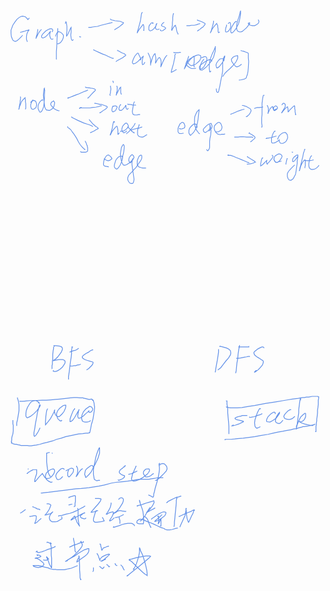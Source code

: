 <!-- #region drawnote -->
<svg id="svg" xmlns="http://www.w3.org/2000/svg" viewbox="71.94000244140625,7,896,512" style="height:512"><path d="M 133.94,39 L 133.94,38 L 133.94,39 L 132.94,39 L 131.94,40 L 130.94,41 L 130.94,42 L 129.94,42 L 129.94,43 L 128.94,43 L 129.94,43 L 129.94,42 L 128.94,42 L 128.94,41 L 126.94,39 L 124.94,37 L 122.94,35 L 119.94,34 L 114.94,33 L 109.94,34 L 104.94,37 L 98.94,42 L 92.94,50 L 86.94,59 L 81.94,73 L 81.94,82 L 82.94,91 L 86.94,101 L 90.94,104 L 93.94,105 L 98.94,103 L 104.94,98 L 111.94,91 L 114.94,87" fill="none" stroke="#6190e8" stroke-width="2"></path><path d="M 108.94,80 L 108.94,79 L 109.94,79 L 110.94,78 L 112.94,78 L 115.94,77 L 120.94,76 L 124.94,74 L 130.94,73 L 131.94,72 L 132.94,72 L 132.94,73 L 131.94,73 L 131.94,74 L 130.94,75 L 128.94,79 L 126.94,84 L 125.94,91 L 125.94,95 L 125.94,99 L 126.94,102 L 127.94,104 L 127.94,105 L 128.94,105" fill="none" stroke="#6190e8" stroke-width="2"></path><path d="M 157.94,70 L 157.94,71 L 157.94,72 L 157.94,74 L 156.94,79 L 155.94,85 L 153.94,91 L 152.94,96 L 152.94,97 L 152.94,96 L 153.94,94 L 155.94,90 L 158.94,84 L 162.94,77 L 164.94,75 L 166.94,72 L 168.94,71" fill="none" stroke="#6190e8" stroke-width="2"></path><path d="M 198.94,78 L 199.94,76 L 200.94,73 L 199.94,71 L 197.94,69 L 192.94,69 L 187.94,71 L 180.94,75 L 171.94,84 L 168.94,89 L 168.94,93 L 170.94,95 L 173.94,95 L 179.94,92 L 187.94,84 L 191.94,79 L 193.94,77 L 193.94,77 L 192.94,81 L 191.94,86 L 192.94,92 L 194.94,97 L 197.94,99 L 200.94,98 L 201.94,97" fill="none" stroke="#6190e8" stroke-width="2"></path><path d="M 213.94,70 L 214.94,69 L 214.94,70 L 214.94,71 L 214.94,75 L 213.94,83 L 212.94,96 L 211.94,121 L 210.94,134 L 210.94,144 L 210.94,151 L 210.94,155 L 210.94,155 L 209.94,154" fill="none" stroke="#6190e8" stroke-width="2"></path><path d="M 208.94,91 L 208.94,88 L 211.94,82 L 213.94,79 L 216.94,77 L 220.94,78 L 225.94,81 L 230.94,87 L 230.94,93 L 228.94,99 L 225.94,104 L 221.94,109 L 217.94,111 L 214.94,112 L 214.94,111 L 214.94,110" fill="none" stroke="#6190e8" stroke-width="2"></path><path d="M 235.94,54 L 236.94,52 L 237.94,50 L 237.94,49 L 238.94,50 L 238.94,51 L 239.94,55 L 240.94,62 L 240.94,76 L 239.94,84 L 239.94,89 L 239.94,91 L 239.94,90 L 243.94,84 L 247.94,75 L 250.94,68 L 252.94,65 L 252.94,70 L 252.94,78 L 251.94,87 L 252.94,95 L 253.94,100 L 255.94,102 L 256.94,102 L 257.94,101 L 258.94,100 L 258.94,99" fill="none" stroke="#6190e8" stroke-width="2"></path><path d="M 276.94,90 L 276.94,91 L 277.94,92 L 278.94,92 L 280.94,92" fill="none" stroke="#6190e8" stroke-width="2"></path><path d="M 301.94,65 L 302.94,65 L 303.94,65 L 304.94,65 L 305.94,65 L 308.94,65 L 313.94,64 L 319.94,63 L 327.94,62 L 337.94,59 L 353.94,55 L 361.94,53 L 366.94,52 L 368.94,51 L 369.94,52" fill="none" stroke="#6190e8" stroke-width="2"></path><path d="M 364.94,43 L 364.94,42 L 365.94,43 L 368.94,44 L 377.94,46 L 385.94,47 L 392.94,48 L 397.94,50 L 400.94,51 L 401.94,52 L 399.94,55 L 394.94,59 L 388.94,64 L 378.94,70 L 375.94,72" fill="none" stroke="#6190e8" stroke-width="2"></path><path d="M 455.94,22 L 454.94,23 L 453.94,24 L 452.94,27 L 451.94,34 L 449.94,47 L 446.94,58 L 443.94,69 L 441.94,76 L 440.94,79 L 440.94,80 L 441.94,79 L 443.94,75 L 447.94,69 L 454.94,60 L 456.94,57 L 457.94,57 L 458.94,58 L 458.94,59 L 459.94,63 L 459.94,67 L 459.94,71 L 458.94,73 L 460.94,74" fill="none" stroke="#6190e8" stroke-width="2"></path><path d="M 484.94,55 L 485.94,53 L 485.94,52 L 483.94,52 L 482.94,52 L 479.94,53 L 477.94,56 L 474.94,60 L 473.94,65 L 473.94,71 L 475.94,74 L 478.94,75 L 484.94,72 L 489.94,67 L 493.94,61 L 495.94,56 L 496.94,53 L 496.94,54 L 494.94,56 L 493.94,61 L 492.94,65 L 492.94,68 L 495.94,71 L 497.94,71 L 500.94,71 L 503.94,69" fill="none" stroke="#6190e8" stroke-width="2"></path><path d="M 513.94,53 L 516.94,51 L 516.94,50 L 516.94,51 L 514.94,52 L 511.94,55 L 509.94,58 L 509.94,60 L 512.94,62 L 516.94,63 L 519.94,65 L 521.94,67 L 520.94,69 L 517.94,71 L 513.94,74 L 509.94,75 L 506.94,74 L 506.94,71" fill="none" stroke="#6190e8" stroke-width="2"></path><path d="M 542.94,27 L 544.94,25 L 543.94,26 L 543.94,27 L 542.94,29 L 541.94,37 L 541.94,44 L 540.94,51 L 540.94,58 L 539.94,64 L 538.94,71 L 538.94,73 L 539.94,73 L 539.94,72 L 543.94,65 L 546.94,61 L 548.94,59 L 549.94,59 L 549.94,62 L 551.94,66 L 552.94,73 L 553.94,77 L 554.94,80 L 556.94,83 L 556.94,84 L 557.94,84" fill="none" stroke="#6190e8" stroke-width="2"></path><path d="M 581.94,59 L 581.94,60 L 582.94,60 L 583.94,60 L 587.94,60 L 589.94,60 L 594.94,59 L 598.94,59 L 602.94,59 L 606.94,58 L 610.94,57 L 615.94,55 L 617.94,55 L 619.94,54" fill="none" stroke="#6190e8" stroke-width="2"></path><path d="M 611.94,44 L 610.94,44 L 611.94,44 L 612.94,45 L 613.94,45 L 616.94,46 L 621.94,48 L 628.94,51 L 631.94,53 L 633.94,54 L 633.94,56 L 632.94,58 L 630.94,60 L 627.94,64 L 622.94,67 L 619.94,70 L 615.94,73 L 613.94,74 L 612.94,75 L 612.94,74 L 613.94,74 L 614.94,73 L 615.94,72" fill="none" stroke="#6190e8" stroke-width="2"></path><path d="M 656.94,47 L 657.94,47 L 657.94,48 L 657.94,49 L 657.94,50 L 656.94,55 L 653.94,66 L 651.94,73 L 649.94,78 L 648.94,81 L 648.94,80 L 650.94,77 L 653.94,70 L 659.94,62 L 665.94,55 L 666.94,54 L 666.94,55 L 667.94,56 L 669.94,60 L 669.94,64 L 670.94,69 L 670.94,74 L 670.94,77 L 671.94,80 L 673.94,79 L 675.94,78" fill="none" stroke="#6190e8" stroke-width="2"></path><path d="M 693.94,59 L 695.94,58 L 694.94,59 L 694.94,61 L 692.94,66 L 691.94,72 L 691.94,76 L 692.94,78 L 695.94,78 L 699.94,76 L 702.94,72 L 705.94,67 L 706.94,61 L 705.94,53 L 704.94,51 L 702.94,51 L 701.94,52 L 699.94,54 L 699.94,55" fill="none" stroke="#6190e8" stroke-width="2"></path><path d="M 723.94,49 L 722.94,49 L 721.94,48 L 721.94,47 L 721.94,48 L 717.94,51 L 713.94,57 L 709.94,64 L 706.94,72 L 706.94,77 L 707.94,80 L 709.94,81 L 711.94,80 L 715.94,76 L 720.94,70 L 728.94,55 L 731.94,44 L 733.94,34 L 734.94,26 L 734.94,20 L 734.94,18 L 734.94,17 L 734.94,18 L 733.94,20 L 732.94,26 L 729.94,36 L 726.94,45 L 723.94,57 L 723.94,63 L 723.94,69 L 724.94,73 L 726.94,76 L 732.94,78 L 738.94,77 L 744.94,72 L 751.94,66 L 758.94,57 L 760.94,54 L 760.94,52 L 759.94,52 L 757.94,53 L 756.94,53 L 756.94,54 L 756.94,55 L 760.94,58 L 763.94,59 L 767.94,60 L 770.94,60 L 774.94,60 L 778.94,58 L 784.94,54 L 786.94,50 L 786.94,47 L 784.94,43" fill="none" stroke="#6190e8" stroke-width="2"></path><path d="M 317.94,129 L 316.94,129 L 315.94,129 L 316.94,129 L 317.94,129 L 318.94,130 L 320.94,131 L 322.94,132 L 333.94,137 L 342.94,141 L 350.94,144 L 358.94,148 L 367.94,152 L 370.94,153 L 371.94,153 L 372.94,153 L 372.94,152" fill="none" stroke="#6190e8" stroke-width="2"></path><path d="M 383.94,130 L 384.94,130 L 384.94,131 L 387.94,132 L 392.94,135 L 398.94,138 L 401.94,139 L 403.94,140 L 407.94,143 L 407.94,145 L 404.94,147 L 399.94,151 L 390.94,156 L 384.94,159 L 381.94,161 L 380.94,162 L 380.94,163" fill="none" stroke="#6190e8" stroke-width="2"></path><path d="M 450.94,158 L 450.94,156 L 449.94,152 L 447.94,147 L 444.94,142 L 444.94,140 L 442.94,138 L 441.94,138 L 438.94,141 L 433.94,147 L 429.94,155 L 426.94,164 L 427.94,167 L 429.94,169 L 435.94,167 L 442.94,162 L 449.94,155 L 455.94,149 L 457.94,147 L 457.94,148 L 455.94,155 L 454.94,162 L 454.94,167 L 455.94,171 L 456.94,171 L 459.94,169 L 462.94,164" fill="none" stroke="#6190e8" stroke-width="2"></path><path d="M 470.94,138 L 471.94,138 L 473.94,142 L 474.94,145 L 476.94,149 L 478.94,156 L 478.94,162 L 478.94,168 L 478.94,172 L 478.94,173 L 478.94,170 L 481.94,159 L 484.94,149 L 488.94,142 L 490.94,140 L 491.94,140 L 491.94,142 L 492.94,147 L 493.94,152 L 493.94,157 L 492.94,163 L 492.94,165 L 492.94,166 L 493.94,165 L 494.94,163 L 498.94,156 L 500.94,153 L 502.94,151 L 503.94,151 L 504.94,151 L 504.94,152 L 506.94,154 L 507.94,157 L 508.94,162 L 508.94,168 L 507.94,176 L 507.94,178 L 507.94,177 L 508.94,175 L 510.94,170 L 513.94,163 L 516.94,157 L 518.94,153 L 520.94,150 L 523.94,146 L 524.94,145 L 525.94,144" fill="none" stroke="#6190e8" stroke-width="2"></path><path d="M 544.94,136 L 543.94,136 L 544.94,136 L 545.94,137 L 549.94,137 L 553.94,137 L 557.94,137 L 561.94,136 L 562.94,136 L 563.94,136 L 564.94,136 L 563.94,136" fill="none" stroke="#6190e8" stroke-width="2"></path><path d="M 550.94,141 L 549.94,141 L 548.94,142 L 547.94,144 L 547.94,151 L 545.94,159 L 543.94,169 L 540.94,179 L 537.94,190 L 537.94,192 L 537.94,193 L 539.94,192 L 545.94,189 L 549.94,186 L 552.94,185" fill="none" stroke="#6190e8" stroke-width="2"></path><path d="M 587.94,149 L 586.94,148 L 586.94,149 L 585.94,151 L 584.94,155 L 581.94,162 L 577.94,174 L 575.94,180 L 574.94,183 L 574.94,184 L 574.94,183 L 578.94,176 L 584.94,165 L 592.94,155 L 598.94,149 L 601.94,147 L 602.94,149 L 602.94,153 L 602.94,158 L 602.94,163 L 601.94,170 L 601.94,174 L 602.94,176 L 602.94,178 L 603.94,178" fill="none" stroke="#6190e8" stroke-width="2"></path><path d="M 629.94,157 L 629.94,156 L 629.94,156 L 626.94,160 L 623.94,165 L 620.94,172 L 619.94,178 L 619.94,182 L 620.94,184 L 623.94,183 L 627.94,180 L 631.94,175 L 636.94,165 L 638.94,158 L 638.94,152 L 636.94,149 L 633.94,148 L 629.94,149 L 622.94,152" fill="none" stroke="#6190e8" stroke-width="2"></path><path d="M 584.94,162 L 584.94,163 L 583.94,164 L 583.94,165 L 585.94,167 L 587.94,169 L 590.94,172 L 594.94,174 L 597.94,173 L 602.94,172 L 607.94,169 L 614.94,163 L 618.94,159 L 620.94,154 L 621.94,149 L 620.94,145 L 614.94,143 L 607.94,145 L 599.94,149 L 589.94,155 L 581.94,163 L 579.94,167 L 580.94,171 L 583.94,175 L 590.94,180 L 595.94,182 L 599.94,182 L 603.94,182 L 607.94,181" fill="none" stroke="#6190e8" stroke-width="2"></path><path d="M 649.94,162 L 652.94,161 L 652.94,159 L 651.94,158 L 648.94,157 L 644.94,157 L 638.94,160 L 631.94,164 L 620.94,172 L 617.94,177 L 617.94,181 L 618.94,184 L 619.94,186 L 624.94,187 L 630.94,183 L 638.94,176 L 647.94,166 L 657.94,150 L 660.94,139 L 662.94,132 L 662.94,127 L 662.94,124 L 662.94,121 L 663.94,119 L 662.94,120 L 662.94,121 L 660.94,126 L 657.94,133 L 653.94,141 L 650.94,149 L 647.94,158 L 645.94,170 L 645.94,177 L 645.94,183 L 646.94,189 L 646.94,191 L 647.94,192 L 648.94,191 L 650.94,189" fill="none" stroke="#6190e8" stroke-width="2"></path><path d="M 686.94,161 L 687.94,158 L 687.94,157 L 685.94,155 L 683.94,154 L 679.94,154 L 675.94,155 L 671.94,159 L 666.94,166 L 664.94,172 L 665.94,177 L 666.94,180 L 669.94,180 L 674.94,176 L 683.94,164 L 687.94,156 L 689.94,149 L 689.94,145 L 689.94,146 L 687.94,149 L 685.94,154 L 684.94,161 L 683.94,167 L 683.94,179 L 683.94,189 L 681.94,201 L 677.94,220 L 675.94,232 L 673.94,240 L 672.94,245 L 671.94,248 L 670.94,250 L 668.94,250 L 666.94,248 L 665.94,243 L 665.94,239" fill="none" stroke="#6190e8" stroke-width="2"></path><path d="M 683.94,205 L 685.94,202 L 689.94,196 L 694.94,191 L 697.94,188 L 702.94,184 L 707.94,179 L 713.94,173 L 721.94,163 L 724.94,157 L 726.94,152 L 726.94,148 L 726.94,146 L 724.94,145 L 723.94,146 L 720.94,146 L 716.94,148 L 712.94,150 L 710.94,153 L 708.94,155 L 708.94,158 L 709.94,162 L 711.94,165 L 713.94,168 L 715.94,171 L 718.94,174 L 720.94,176 L 722.94,177 L 725.94,177 L 730.94,175 L 735.94,171 L 737.94,170 L 736.94,170" fill="none" stroke="#6190e8" stroke-width="2"></path><path d="M 735.94,131 L 734.94,131 L 735.94,131 L 738.94,132 L 743.94,133 L 748.94,135 L 754.94,137 L 755.94,138 L 756.94,139 L 756.94,141 L 756.94,145 L 756.94,152 L 757.94,162 L 756.94,180 L 755.94,191 L 753.94,200 L 751.94,205 L 750.94,209 L 745.94,212 L 736.94,214 L 729.94,215" fill="none" stroke="#6190e8" stroke-width="2"></path><path d="M 109.94,264 L 108.94,263 L 108.94,264 L 108.94,265 L 108.94,268 L 107.94,274 L 107.94,277 L 106.94,283 L 105.94,288 L 104.94,293 L 104.94,296 L 103.94,297 L 104.94,297 L 104.94,296 L 105.94,291 L 107.94,286 L 109.94,281 L 111.94,276 L 114.94,272 L 119.94,267 L 121.94,265 L 121.94,267 L 122.94,271 L 122.94,277 L 123.94,282 L 123.94,290 L 123.94,293 L 123.94,295 L 122.94,297 L 122.94,298" fill="none" stroke="#6190e8" stroke-width="2"></path><path d="M 142.94,273 L 143.94,272 L 142.94,272 L 141.94,275 L 139.94,279 L 137.94,285 L 137.94,290 L 139.94,296 L 142.94,298 L 145.94,298 L 148.94,296 L 152.94,293 L 154.94,285 L 153.94,280 L 151.94,275 L 147.94,273 L 144.94,273 L 141.94,274 L 139.94,276 L 137.94,278 L 137.94,279" fill="none" stroke="#6190e8" stroke-width="2"></path><path d="M 171.94,273 L 171.94,272 L 171.94,271 L 170.94,271 L 168.94,272 L 166.94,274 L 163.94,277 L 160.94,282 L 158.94,288 L 158.94,292 L 158.94,296 L 161.94,303 L 163.94,306 L 165.94,306 L 168.94,304 L 171.94,298 L 174.94,290 L 175.94,280 L 176.94,268 L 176.94,257 L 177.94,244 L 176.94,240 L 176.94,238 L 175.94,239 L 175.94,240 L 175.94,241 L 174.94,246 L 173.94,258 L 174.94,267 L 175.94,276 L 176.94,284 L 177.94,292 L 179.94,296 L 180.94,298 L 182.94,300 L 184.94,300 L 187.94,301 L 189.94,301 L 191.94,301 L 196.94,298 L 200.94,295 L 203.94,290 L 205.94,281 L 205.94,278 L 204.94,277 L 202.94,274 L 201.94,275 L 199.94,276 L 196.94,278 L 194.94,282 L 194.94,285 L 196.94,288 L 199.94,291 L 203.94,296 L 207.94,298 L 210.94,300 L 213.94,301 L 216.94,302 L 218.94,302 L 219.94,302" fill="none" stroke="#6190e8" stroke-width="2"></path><path d="M 244.94,267 L 243.94,267 L 243.94,268" fill="none" stroke="#6190e8" stroke-width="2"></path><path d="M 242.94,266 L 243.94,266 L 243.94,265 L 246.94,265 L 251.94,263 L 256.94,261 L 266.94,257 L 274.94,254 L 281.94,251 L 288.94,248 L 296.94,245 L 298.94,244 L 300.94,243" fill="none" stroke="#6190e8" stroke-width="2"></path><path d="M 293.94,236 L 293.94,235 L 294.94,236 L 296.94,236 L 300.94,237 L 304.94,237 L 309.94,238 L 311.94,238 L 315.94,239 L 318.94,240 L 320.94,241 L 321.94,242 L 321.94,244 L 318.94,247 L 314.94,251 L 309.94,256 L 305.94,261 L 301.94,265 L 300.94,266 L 300.94,265 L 301.94,265 L 302.94,264" fill="none" stroke="#6190e8" stroke-width="2"></path><path d="M 363.94,232 L 363.94,232 L 363.94,232 L 364.94,232 L 364.94,233 L 364.94,232 L 365.94,232 L 364.94,232 L 365.94,232 L 364.94,232 L 364.94,233 L 364.94,234 L 364.94,235 L 365.94,238 L 365.94,243 L 364.94,246 L 364.94,250 L 363.94,254 L 362.94,257 L 363.94,258 L 362.94,258" fill="none" stroke="#6190e8" stroke-width="2"></path><path d="M 370.94,217 L 371.94,218 L 371.94,219 L 372.94,220 L 372.94,222 L 372.94,223" fill="none" stroke="#6190e8" stroke-width="2"></path><path d="M 381.94,232 L 382.94,232 L 382.94,233 L 383.94,234 L 383.94,235 L 383.94,237 L 383.94,241 L 383.94,246 L 382.94,248 L 381.94,252 L 381.94,255 L 380.94,257 L 381.94,257 L 381.94,256 L 381.94,255 L 383.94,252 L 385.94,248 L 388.94,242 L 390.94,238 L 392.94,236 L 393.94,235 L 393.94,236 L 393.94,238 L 393.94,241 L 393.94,245 L 393.94,249 L 394.94,254 L 395.94,255 L 395.94,256" fill="none" stroke="#6190e8" stroke-width="2"></path><path d="M 282.94,293 L 281.94,293 L 279.94,293 L 277.94,294 L 276.94,295 L 276.94,294 L 277.94,294 L 277.94,295 L 278.94,294 L 279.94,294 L 283.94,294 L 290.94,294 L 297.94,294 L 306.94,294 L 311.94,293 L 322.94,292 L 331.94,290 L 336.94,288 L 339.94,288 L 338.94,288 L 337.94,288 L 336.94,288 L 335.94,288" fill="none" stroke="#6190e8" stroke-width="2"></path><path d="M 319.94,281 L 318.94,281 L 319.94,281 L 321.94,281 L 327.94,282 L 334.94,284 L 338.94,284 L 344.94,286 L 349.94,288 L 352.94,289 L 355.94,291 L 355.94,292 L 354.94,293 L 353.94,295 L 349.94,298 L 344.94,301 L 337.94,306 L 334.94,308 L 333.94,308 L 335.94,307" fill="none" stroke="#6190e8" stroke-width="2"></path><path d="M 371.94,288 L 371.94,289 L 369.94,293 L 368.94,298 L 368.94,302 L 370.94,305 L 372.94,305 L 374.94,304 L 378.94,302 L 380.94,298 L 382.94,294 L 383.94,292 L 382.94,290 L 380.94,289 L 377.94,288 L 374.94,289 L 372.94,289 L 370.94,290 L 370.94,291" fill="none" stroke="#6190e8" stroke-width="2"></path><path d="M 393.94,285 L 393.94,284 L 393.94,284 L 393.94,285 L 392.94,285 L 391.94,287 L 389.94,291 L 388.94,295 L 388.94,298 L 390.94,301 L 392.94,301 L 395.94,301 L 399.94,298 L 404.94,292 L 407.94,288 L 408.94,286 L 408.94,287 L 407.94,287 L 408.94,289 L 408.94,293 L 409.94,296 L 410.94,297 L 411.94,298 L 412.94,298 L 414.94,296 L 415.94,295" fill="none" stroke="#6190e8" stroke-width="2"></path><path d="M 413.94,283 L 412.94,283 L 413.94,283 L 414.94,284 L 418.94,284 L 424.94,285 L 428.94,286 L 432.94,286 L 433.94,286 L 435.94,286 L 434.94,285" fill="none" stroke="#6190e8" stroke-width="2"></path><path d="M 433.94,277 L 432.94,277 L 431.94,278 L 430.94,281 L 429.94,285 L 428.94,292 L 427.94,298 L 426.94,304 L 427.94,310 L 428.94,312 L 430.94,313 L 432.94,314 L 436.94,314 L 440.94,314 L 443.94,313 L 446.94,313 L 447.94,313 L 448.94,312" fill="none" stroke="#6190e8" stroke-width="2"></path><path d="M 252.94,320 L 253.94,320 L 254.94,320 L 256.94,322 L 260.94,324 L 270.94,329 L 279.94,333 L 288.94,337 L 297.94,340 L 304.94,342 L 311.94,345 L 313.94,347 L 314.94,347 L 313.94,347" fill="none" stroke="#6190e8" stroke-width="2"></path><path d="M 304.94,329 L 304.94,328 L 305.94,329 L 306.94,331 L 309.94,334 L 314.94,340 L 318.94,343 L 321.94,346 L 326.94,349 L 328.94,351 L 329.94,352 L 329.94,353 L 328.94,353 L 327.94,354 L 323.94,356 L 317.94,360 L 312.94,362 L 308.94,364 L 307.94,364 L 307.94,365" fill="none" stroke="#6190e8" stroke-width="2"></path><path d="M 375.94,336 L 375.94,335 L 375.94,333 L 374.94,333 L 373.94,333 L 373.94,334 L 372.94,335 L 372.94,336 L 371.94,340 L 370.94,345 L 369.94,352 L 368.94,355 L 366.94,363 L 364.94,368 L 363.94,371 L 364.94,371 L 364.94,370 L 366.94,366 L 369.94,360 L 374.94,354 L 379.94,348 L 381.94,346 L 382.94,346 L 383.94,347 L 383.94,348 L 384.94,352 L 385.94,357 L 385.94,362 L 385.94,366 L 385.94,369 L 386.94,369 L 387.94,368 L 387.94,367 L 390.94,365" fill="none" stroke="#6190e8" stroke-width="2"></path><path d="M 392.94,362 L 393.94,361 L 393.94,360 L 394.94,360 L 396.94,360 L 399.94,360 L 402.94,359 L 406.94,357 L 411.94,352 L 414.94,349 L 415.94,346 L 414.94,343 L 411.94,338 L 408.94,337 L 405.94,339 L 402.94,342 L 398.94,347 L 396.94,355 L 397.94,359 L 399.94,362 L 400.94,364 L 402.94,365 L 404.94,364 L 409.94,361 L 410.94,359" fill="none" stroke="#6190e8" stroke-width="2"></path><path d="M 412.94,348 L 413.94,348 L 413.94,349 L 415.94,350 L 418.94,353 L 421.94,356 L 424.94,360 L 428.94,363 L 430.94,364 L 431.94,365 L 431.94,364 L 430.94,363" fill="none" stroke="#6190e8" stroke-width="2"></path><path d="M 435.94,338 L 434.94,338 L 433.94,340 L 431.94,344 L 427.94,349 L 422.94,355 L 419.94,358 L 417.94,361 L 411.94,366 L 410.94,367 L 410.94,366" fill="none" stroke="#6190e8" stroke-width="2"></path><path d="M 422.94,358 L 423.94,358 L 424.94,357 L 426.94,356 L 429.94,355 L 432.94,354 L 437.94,353 L 440.94,352 L 444.94,352 L 448.94,350 L 452.94,349 L 454.94,348" fill="none" stroke="#6190e8" stroke-width="2"></path><path d="M 446.94,343 L 446.94,342 L 445.94,342 L 445.94,343 L 445.94,344 L 444.94,347 L 442.94,353 L 441.94,359 L 441.94,366 L 441.94,370 L 443.94,373 L 445.94,375 L 447.94,376 L 452.94,377 L 456.94,377 L 460.94,375 L 466.94,371 L 468.94,370" fill="none" stroke="#6190e8" stroke-width="2"></path><path d="M 241.94,349 L 242.94,348 L 242.94,349 L 243.94,350 L 246.94,352 L 251.94,356 L 255.94,362 L 261.94,370 L 268.94,381 L 273.94,391 L 278.94,399 L 285.94,407 L 288.94,410 L 290.94,412 L 291.94,412 L 290.94,411" fill="none" stroke="#6190e8" stroke-width="2"></path><path d="M 292.94,388 L 292.94,389 L 293.94,390 L 293.94,391 L 295.94,394 L 296.94,398 L 298.94,402 L 298.94,405 L 299.94,407 L 299.94,414 L 299.94,416 L 298.94,418 L 297.94,418 L 296.94,419 L 293.94,420 L 288.94,420 L 284.94,420 L 281.94,420 L 278.94,418" fill="none" stroke="#6190e8" stroke-width="2"></path><path d="M 346.94,439 L 345.94,439 L 346.94,439 L 345.94,439 L 346.94,439 L 345.94,439 L 346.94,439 L 346.94,440 L 347.94,440 L 348.94,440 L 351.94,442 L 353.94,443 L 356.94,444 L 359.94,444 L 364.94,442 L 366.94,440 L 368.94,439 L 368.94,438 L 367.94,436 L 364.94,432 L 361.94,430 L 359.94,428 L 357.94,428 L 354.94,429 L 352.94,431 L 349.94,435 L 347.94,440 L 345.94,445 L 344.94,452 L 344.94,455 L 345.94,458 L 347.94,459 L 349.94,460 L 351.94,460 L 354.94,461 L 357.94,461 L 359.94,462" fill="none" stroke="#6190e8" stroke-width="2"></path><path d="M 397.94,439 L 398.94,437 L 398.94,435 L 397.94,432 L 396.94,431 L 395.94,431 L 394.94,431 L 391.94,432 L 388.94,433 L 384.94,436 L 381.94,440 L 379.94,443 L 378.94,446 L 375.94,456 L 375.94,462 L 377.94,465 L 379.94,467 L 382.94,468 L 385.94,466 L 388.94,462 L 392.94,456 L 396.94,446 L 398.94,438 L 399.94,430 L 401.94,423 L 402.94,416 L 403.94,408 L 403.94,404 L 403.94,402 L 402.94,400 L 401.94,398 L 400.94,398 L 400.94,399 L 399.94,400 L 398.94,401 L 395.94,407 L 394.94,413 L 393.94,419 L 392.94,425 L 393.94,434 L 394.94,440 L 395.94,445 L 396.94,449 L 398.94,452 L 400.94,456 L 402.94,457 L 405.94,457 L 409.94,456 L 417.94,451 L 423.94,446 L 427.94,441 L 430.94,437 L 431.94,435 L 430.94,432 L 429.94,430 L 428.94,429 L 426.94,427 L 425.94,427 L 424.94,428 L 422.94,429 L 420.94,432 L 418.94,434 L 416.94,440 L 416.94,444 L 418.94,448 L 419.94,449 L 420.94,450 L 420.94,449 L 421.94,449 L 422.94,449 L 423.94,448 L 423.94,447 L 423.94,446 L 424.94,446 L 424.94,445 L 425.94,445 L 425.94,444 L 425.94,443 L 426.94,443 L 425.94,443 L 426.94,443 L 426.94,442 L 427.94,442 L 427.94,441 L 427.94,440 L 428.94,440 L 427.94,439 L 427.94,440 L 426.94,441 L 426.94,444 L 425.94,449 L 425.94,455 L 426.94,462 L 427.94,470 L 429.94,483 L 430.94,490 L 431.94,497 L 430.94,503 L 429.94,506 L 428.94,508 L 426.94,509 L 423.94,509 L 419.94,508 L 415.94,503 L 413.94,498 L 413.94,493 L 415.94,487 L 417.94,484 L 421.94,480 L 426.94,475 L 431.94,469 L 436.94,464 L 441.94,457 L 444.94,452 L 447.94,448 L 451.94,442 L 453.94,437 L 453.94,433 L 453.94,430 L 452.94,429 L 451.94,428 L 449.94,429 L 447.94,430 L 445.94,432 L 442.94,439 L 440.94,444 L 440.94,449 L 440.94,455 L 442.94,459 L 445.94,462 L 448.94,463 L 451.94,464 L 455.94,465 L 460.94,465 L 463.94,465 L 465.94,465" fill="none" stroke="#6190e8" stroke-width="2"></path><path d="M 560.94,352 L 560.94,353 L 561.94,353 L 562.94,353 L 563.94,354 L 564.94,354 L 565.94,354 L 569.94,353 L 572.94,352 L 574.94,351 L 575.94,350 L 575.94,348 L 576.94,346 L 575.94,343 L 574.94,340 L 573.94,338 L 571.94,336 L 569.94,335 L 567.94,335 L 565.94,337 L 562.94,339 L 559.94,345 L 557.94,349 L 556.94,353 L 556.94,358 L 556.94,362 L 558.94,365 L 559.94,366 L 560.94,367 L 561.94,367 L 564.94,367 L 566.94,367 L 570.94,366 L 572.94,366" fill="none" stroke="#6190e8" stroke-width="2"></path><path d="M 610.94,351 L 610.94,350 L 610.94,348 L 610.94,347 L 610.94,346 L 610.94,345 L 609.94,344 L 608.94,341 L 606.94,340 L 605.94,340 L 604.94,340 L 601.94,340 L 597.94,343 L 593.94,347 L 589.94,352 L 587.94,358 L 587.94,366 L 589.94,369 L 590.94,371 L 592.94,372 L 592.94,371 L 595.94,369 L 599.94,365 L 603.94,360 L 607.94,352 L 611.94,338 L 613.94,327 L 614.94,317 L 615.94,308 L 616.94,302 L 616.94,299 L 615.94,300 L 613.94,302 L 610.94,305 L 607.94,311 L 604.94,318 L 603.94,326 L 603.94,340 L 605.94,348 L 607.94,353 L 609.94,358 L 613.94,363 L 615.94,366 L 618.94,368" fill="none" stroke="#6190e8" stroke-width="2"></path><path d="M 644.94,360 L 649.94,355 L 652.94,351 L 653.94,346 L 652.94,343 L 651.94,340 L 650.94,338 L 646.94,339 L 642.94,341 L 637.94,345 L 631.94,351 L 628.94,355 L 628.94,358 L 629.94,361 L 631.94,363 L 634.94,364 L 639.94,361 L 644.94,357 L 647.94,352 L 647.94,345 L 647.94,342 L 646.94,342 L 647.94,344 L 648.94,347 L 649.94,352 L 650.94,358 L 649.94,371 L 647.94,380 L 646.94,389 L 646.94,395 L 646.94,400 L 646.94,406 L 645.94,410 L 643.94,413 L 642.94,415 L 641.94,416 L 639.94,415 L 637.94,412" fill="none" stroke="#6190e8" stroke-width="2"></path><path d="M 663.94,364 L 663.94,363 L 663.94,362 L 664.94,362 L 665.94,362 L 670.94,362 L 671.94,362 L 674.94,360 L 678.94,358 L 680.94,354 L 681.94,351 L 681.94,347 L 678.94,339 L 675.94,336 L 672.94,335 L 669.94,336 L 663.94,341 L 660.94,345 L 659.94,348 L 659.94,352 L 660.94,357 L 663.94,363 L 666.94,366 L 668.94,368 L 671.94,369 L 676.94,370 L 680.94,369 L 684.94,369 L 687.94,369 L 690.94,368" fill="none" stroke="#6190e8" stroke-width="2"></path><path d="M 706.94,312 L 705.94,312 L 706.94,312 L 708.94,311 L 711.94,310 L 718.94,307 L 725.94,304 L 733.94,301 L 739.94,299 L 743.94,298 L 744.94,298 L 745.94,298" fill="none" stroke="#6190e8" stroke-width="2"></path><path d="M 739.94,286 L 739.94,287 L 741.94,287 L 747.94,289 L 751.94,290 L 755.94,293 L 761.94,296 L 763.94,299 L 764.94,302 L 762.94,307 L 759.94,312 L 755.94,316 L 751.94,319 L 752.94,319 L 753.94,319" fill="none" stroke="#6190e8" stroke-width="2"></path><path d="M 801.94,259 L 801.94,258 L 799.94,258 L 798.94,260 L 798.94,261 L 797.94,266 L 796.94,273 L 795.94,281 L 795.94,294 L 795.94,304 L 795.94,313 L 794.94,322 L 794.94,330 L 794.94,337 L 795.94,344 L 795.94,347 L 795.94,348 L 793.94,349" fill="none" stroke="#6190e8" stroke-width="2"></path><path d="M 773.94,296 L 774.94,295 L 775.94,295 L 777.94,294 L 781.94,293 L 787.94,293 L 796.94,292 L 798.94,291" fill="none" stroke="#6190e8" stroke-width="2"></path><path d="M 809.94,287 L 810.94,287 L 810.94,288 L 811.94,289 L 813.94,295 L 813.94,299 L 813.94,304 L 812.94,308 L 812.94,311 L 812.94,309 L 814.94,305 L 818.94,296 L 822.94,292 L 824.94,290 L 825.94,290 L 825.94,289 L 825.94,290 L 825.94,291 L 826.94,293 L 826.94,295 L 828.94,300 L 829.94,301 L 830.94,302 L 832.94,301 L 834.94,300 L 837.94,298 L 838.94,296 L 839.94,295 L 839.94,294 L 838.94,291 L 836.94,289 L 834.94,288 L 832.94,289 L 828.94,292 L 828.94,294 L 828.94,296 L 828.94,298 L 828.94,299 L 829.94,300 L 830.94,300 L 834.94,298 L 836.94,296" fill="none" stroke="#6190e8" stroke-width="2"></path><path d="M 851.94,286 L 852.94,285 L 853.94,283 L 854.94,282 L 855.94,281 L 856.94,281 L 857.94,281 L 858.94,281 L 859.94,282 L 860.94,283 L 861.94,284 L 861.94,286 L 861.94,290 L 859.94,294 L 856.94,299 L 853.94,304 L 852.94,306 L 851.94,307 L 851.94,309 L 851.94,308 L 855.94,303 L 860.94,297 L 864.94,293 L 867.94,291 L 868.94,291 L 868.94,291 L 868.94,292 L 868.94,294 L 869.94,297 L 869.94,302 L 869.94,305 L 870.94,305 L 871.94,304 L 872.94,302 L 880.94,294 L 884.94,290 L 887.94,288 L 888.94,289 L 888.94,290 L 888.94,292 L 888.94,296 L 889.94,300 L 889.94,306 L 890.94,309 L 890.94,312 L 890.94,313 L 891.94,313 L 892.94,312" fill="none" stroke="#6190e8" stroke-width="2"></path><path d="M 716.94,377 L 717.94,377 L 719.94,377 L 722.94,377 L 727.94,377 L 734.94,376 L 737.94,376 L 741.94,376 L 751.94,377 L 757.94,377 L 762.94,377 L 767.94,377 L 769.94,378 L 770.94,378" fill="none" stroke="#6190e8" stroke-width="2"></path><path d="M 759.94,366 L 759.94,365 L 758.94,366 L 759.94,366 L 760.94,367 L 762.94,368 L 766.94,370 L 772.94,374 L 774.94,376 L 775.94,377 L 775.94,379 L 774.94,381 L 770.94,384 L 766.94,388 L 763.94,390 L 762.94,391 L 763.94,390" fill="none" stroke="#6190e8" stroke-width="2"></path><path d="M 809.94,381 L 808.94,381 L 807.94,381 L 808.94,380 L 809.94,380 L 812.94,380 L 817.94,379 L 823.94,378 L 829.94,376 L 833.94,375 L 835.94,374 L 836.94,374" fill="none" stroke="#6190e8" stroke-width="2"></path><path d="M 833.94,361 L 832.94,360 L 831.94,360 L 830.94,361 L 828.94,364 L 826.94,368 L 824.94,373 L 823.94,378 L 822.94,380 L 822.94,385 L 822.94,388 L 822.94,391 L 823.94,393 L 824.94,394 L 827.94,394 L 832.94,393 L 837.94,390 L 842.94,387 L 844.94,385 L 844.94,385 L 844.94,388 L 845.94,391 L 847.94,394 L 850.94,395 L 854.94,395 L 860.94,392 L 864.94,388 L 866.94,384 L 868.94,379 L 867.94,371 L 866.94,369 L 862.94,364 L 858.94,364 L 852.94,366 L 844.94,373 L 841.94,379 L 839.94,384" fill="none" stroke="#6190e8" stroke-width="2"></path><path d="M 701.94,429 L 699.94,429 L 698.94,429 L 698.94,428 L 699.94,428 L 700.94,428 L 701.94,429 L 706.94,429 L 714.94,432 L 721.94,435 L 729.94,438 L 736.94,441 L 743.94,444 L 752.94,448 L 755.94,449 L 758.94,450 L 759.94,450" fill="none" stroke="#6190e8" stroke-width="2"></path><path d="M 753.94,433 L 753.94,432 L 753.94,433 L 754.94,433 L 756.94,435 L 760.94,437 L 764.94,440 L 771.94,444 L 774.94,446 L 775.94,447 L 776.94,448 L 775.94,448 L 772.94,450 L 767.94,452 L 762.94,453 L 755.94,454 L 753.94,454 L 752.94,453" fill="none" stroke="#6190e8" stroke-width="2"></path><path d="M 798.94,436 L 797.94,436 L 796.94,437 L 795.94,437 L 795.94,438 L 794.94,440 L 793.94,444 L 792.94,449 L 791.94,453 L 791.94,455 L 791.94,458 L 791.94,459 L 793.94,458 L 797.94,455 L 801.94,451 L 806.94,446 L 809.94,443 L 809.94,442 L 809.94,443 L 808.94,445 L 808.94,446 L 808.94,450 L 809.94,453 L 810.94,454 L 810.94,453 L 815.94,448 L 820.94,442 L 824.94,437 L 826.94,434 L 826.94,431 L 825.94,430 L 823.94,428" fill="none" stroke="#6190e8" stroke-width="2"></path><path d="M 828.94,438 L 829.94,440 L 829.94,442 L 831.94,444 L 832.94,447 L 836.94,449 L 837.94,449 L 839.94,449 L 842.94,447 L 845.94,444 L 848.94,440 L 851.94,435 L 852.94,432 L 851.94,429 L 848.94,426 L 845.94,425 L 842.94,425 L 838.94,427 L 833.94,430 L 830.94,434 L 829.94,440 L 830.94,443 L 831.94,446 L 834.94,449 L 838.94,449 L 840.94,448 L 843.94,447 L 848.94,446 L 850.94,445" fill="none" stroke="#6190e8" stroke-width="2"></path><path d="M 867.94,437 L 867.94,438 L 866.94,438 L 866.94,439 L 866.94,440 L 865.94,443 L 864.94,448 L 863.94,452 L 863.94,453 L 863.94,454 L 863.94,455" fill="none" stroke="#6190e8" stroke-width="2"></path><path d="M 882.94,421 L 882.94,420 L 881.94,420 L 882.94,421" fill="none" stroke="#6190e8" stroke-width="2"></path><path d="M 896.94,438 L 896.94,436 L 897.94,434 L 897.94,431 L 897.94,428 L 896.94,428 L 894.94,428 L 891.94,430 L 886.94,434 L 883.94,438 L 882.94,441 L 882.94,444 L 882.94,446 L 883.94,447 L 884.94,447 L 887.94,445 L 891.94,440 L 896.94,433 L 897.94,431 L 897.94,432 L 896.94,435 L 896.94,439 L 895.94,445 L 895.94,452 L 893.94,465 L 892.94,473 L 891.94,479 L 890.94,484 L 888.94,487 L 885.94,493 L 883.94,496 L 880.94,498 L 877.94,500 L 872.94,499 L 869.94,495 L 867.94,489 L 867.94,481 L 870.94,475 L 876.94,468 L 882.94,462 L 888.94,456" fill="none" stroke="#6190e8" stroke-width="2"></path><path d="M 917.94,413 L 917.94,412 L 916.94,412 L 916.94,413 L 915.94,417 L 913.94,422 L 911.94,433 L 909.94,440 L 907.94,449 L 905.94,457 L 903.94,464 L 902.94,470 L 901.94,472 L 902.94,472 L 902.94,471 L 903.94,467 L 905.94,460 L 909.94,451 L 913.94,445 L 915.94,443 L 917.94,442 L 917.94,443 L 918.94,444 L 918.94,446 L 918.94,453 L 918.94,459 L 917.94,462 L 917.94,465" fill="none" stroke="#6190e8" stroke-width="2"></path><path d="M 920.94,443 L 919.94,443 L 918.94,443 L 916.94,443 L 917.94,443 L 918.94,443 L 921.94,444 L 925.94,444 L 930.94,444 L 937.94,443 L 940.94,442 L 942.94,442" fill="none" stroke="#6190e8" stroke-width="2"></path><path d="M 937.94,430 L 936.94,430 L 935.94,431 L 934.94,432 L 932.94,436 L 930.94,442 L 929.94,447 L 928.94,453 L 928.94,458 L 929.94,463 L 930.94,465 L 932.94,467 L 935.94,469 L 940.94,469 L 945.94,468 L 950.94,465 L 955.94,460 L 957.94,457" fill="none" stroke="#6190e8" stroke-width="2"></path></svg>  
<!-- #endregion -->
<!-- #region drawnote -->
<svg id="svg" xmlns="http://www.w3.org/2000/svg" viewbox="-12.059999942779541,46,821,631" style="height:631"><path d="M 107.94,59 L 107.94,60 L 107.94,61 L 107.94,64 L 106.94,69 L 105.94,78 L 105.94,85 L 105.94,91 L 104.94,97 L 104.94,104 L 103.94,108 L 103.94,112 L 103.94,115 L 104.94,114" fill="none" stroke="#6190e8" stroke-width="2"></path><path d="M 109.94,59 L 108.94,56 L 110.94,56 L 113.94,56 L 123.94,57 L 125.94,58 L 128.94,59 L 130.94,62 L 130.94,66 L 127.94,73 L 118.94,85 L 112.94,91 L 107.94,94 L 106.94,95 L 105.94,95 L 107.94,95 L 110.94,94 L 116.94,93 L 122.94,92 L 131.94,92 L 135.94,94 L 137.94,96 L 137.94,101 L 134.94,106 L 130.94,112 L 124.94,117 L 118.94,121 L 113.94,123 L 108.94,123 L 106.94,122 L 107.94,120" fill="none" stroke="#6190e8" stroke-width="2"></path><path d="M 537.94,66 L 538.94,66 L 537.94,66 L 537.94,67 L 537.94,69 L 537.94,73 L 536.94,80 L 534.94,93 L 532.94,104 L 530.94,115 L 529.94,123 L 528.94,125 L 529.94,124" fill="none" stroke="#6190e8" stroke-width="2"></path><path d="M 540.94,59 L 540.94,58 L 541.94,57 L 542.94,58 L 543.94,58 L 548.94,59 L 558.94,62 L 564.94,65 L 568.94,69 L 569.94,75 L 568.94,80 L 563.94,88 L 556.94,96 L 549.94,105 L 543.94,113 L 537.94,118 L 535.94,119" fill="none" stroke="#6190e8" stroke-width="2"></path><path d="M 592.94,57 L 592.94,56 L 591.94,57 L 591.94,59 L 591.94,61 L 590.94,64 L 588.94,78 L 587.94,90 L 585.94,101 L 584.94,111 L 583.94,122 L 582.94,125 L 582.94,126 L 583.94,125" fill="none" stroke="#6190e8" stroke-width="2"></path><path d="M 590.94,61 L 590.94,60 L 590.94,59 L 591.94,59 L 594.94,59 L 599.94,59 L 604.94,59 L 611.94,59 L 614.94,59 L 616.94,59 L 616.94,58 L 617.94,58" fill="none" stroke="#6190e8" stroke-width="2"></path><path d="M 584.94,88 L 584.94,89 L 585.94,89 L 586.94,89 L 588.94,89 L 594.94,88 L 604.94,86 L 610.94,85 L 614.94,84 L 616.94,84 L 618.94,84 L 618.94,83" fill="none" stroke="#6190e8" stroke-width="2"></path><path d="M 656.94,62 L 655.94,61 L 654.94,60 L 653.94,59 L 651.94,59 L 648.94,60 L 640.94,64 L 635.94,68 L 631.94,71 L 629.94,74 L 630.94,78 L 632.94,81 L 637.94,85 L 642.94,88 L 648.94,92 L 653.94,95 L 654.94,98 L 653.94,102 L 651.94,107 L 643.94,116 L 640.94,119 L 633.94,124 L 631.94,125 L 631.94,124 L 632.94,124 L 633.94,122 L 636.94,120" fill="none" stroke="#6190e8" stroke-width="2"></path><path d="M 156.94,60 L 156.94,59 L 155.94,59 L 155.94,60 L 156.94,60 L 155.94,61 L 155.94,62 L 155.94,63 L 154.94,67 L 154.94,77 L 153.94,86 L 151.94,98 L 148.94,123 L 147.94,130 L 146.94,136 L 146.94,140 L 146.94,143 L 146.94,144" fill="none" stroke="#6190e8" stroke-width="2"></path><path d="M 149.94,73 L 150.94,72 L 151.94,72 L 153.94,71 L 159.94,69 L 163.94,68 L 166.94,67 L 169.94,65 L 172.94,63 L 173.94,63 L 172.94,63" fill="none" stroke="#6190e8" stroke-width="2"></path><path d="M 150.94,108 L 151.94,109 L 152.94,109 L 156.94,109 L 160.94,108 L 165.94,108 L 170.94,106 L 173.94,106 L 176.94,105 L 178.94,104" fill="none" stroke="#6190e8" stroke-width="2"></path><path d="M 209.94,67 L 210.94,66 L 209.94,67 L 208.94,67 L 203.94,69 L 198.94,73 L 192.94,76 L 186.94,80 L 182.94,84 L 182.94,87 L 184.94,89 L 188.94,92 L 194.94,94 L 204.94,97 L 208.94,98 L 210.94,99 L 210.94,101 L 209.94,104 L 207.94,107 L 203.94,111 L 199.94,115 L 195.94,118 L 193.94,119" fill="none" stroke="#6190e8" stroke-width="2"></path><path d="M 70.94,208 L 70.94,207 L 70.94,206 L 69.94,205 L 68.94,205 L 69.94,205 L 68.94,205 L 68.94,205 L 69.94,205 L 69.94,204 L 68.94,204 L 68.94,203 L 67.94,203 L 66.94,202 L 65.94,201 L 64.94,200 L 63.94,200 L 62.94,199 L 60.94,199 L 57.94,199 L 51.94,201 L 47.94,204 L 43.94,210 L 39.94,217 L 36.94,225 L 35.94,232 L 35.94,240 L 37.94,243 L 39.94,244 L 47.94,240 L 56.94,233 L 64.94,225 L 69.94,218 L 72.94,213 L 72.94,210 L 71.94,210 L 71.94,211 L 70.94,212 L 68.94,220 L 65.94,230 L 63.94,243 L 60.94,258 L 58.94,272 L 56.94,282 L 56.94,290 L 57.94,292 L 58.94,292 L 62.94,288 L 67.94,280 L 72.94,270" fill="none" stroke="#6190e8" stroke-width="2"></path><path d="M 92.94,220 L 91.94,221 L 90.94,223 L 89.94,226 L 88.94,232 L 87.94,240 L 86.94,253 L 86.94,258 L 86.94,261 L 86.94,262 L 87.94,261 L 92.94,255 L 99.94,246 L 104.94,237 L 108.94,229 L 110.94,225 L 110.94,224 L 109.94,225 L 109.94,226 L 109.94,227 L 110.94,230 L 111.94,234 L 113.94,237 L 116.94,240 L 121.94,241 L 124.94,239 L 129.94,234 L 134.94,228 L 138.94,219 L 139.94,214 L 139.94,211 L 136.94,211 L 132.94,212 L 123.94,219 L 118.94,225 L 115.94,232 L 115.94,238 L 118.94,246 L 121.94,249 L 123.94,251 L 125.94,252 L 127.94,252 L 129.94,250" fill="none" stroke="#6190e8" stroke-width="2"></path><path d="M 162.94,219 L 162.94,221 L 159.94,224 L 155.94,233 L 152.94,241 L 150.94,247 L 150.94,251 L 150.94,254 L 151.94,254 L 153.94,253 L 157.94,250 L 162.94,243 L 170.94,229 L 173.94,224 L 174.94,222 L 173.94,223 L 172.94,227 L 171.94,233 L 170.94,239 L 171.94,243 L 172.94,245 L 175.94,245 L 179.94,243 L 185.94,239 L 191.94,233 L 196.94,229 L 199.94,226 L 199.94,227 L 198.94,228 L 199.94,228 L 200.94,229 L 201.94,230 L 204.94,229 L 206.94,228 L 209.94,223 L 209.94,220 L 207.94,217 L 205.94,215 L 201.94,214 L 191.94,221 L 185.94,228 L 181.94,237 L 180.94,245 L 182.94,252 L 185.94,254 L 189.94,255 L 194.94,255 L 199.94,254 L 204.94,251" fill="none" stroke="#6190e8" stroke-width="2"></path><path d="M 612.94,238 L 609.94,238 L 604.94,238 L 599.94,238 L 594.94,240 L 592.94,240 L 588.94,241 L 585.94,242 L 583.94,243 L 581.94,244 L 580.94,245 L 580.94,246 L 581.94,247 L 585.94,249 L 591.94,250 L 599.94,252 L 602.94,253 L 602.94,254 L 600.94,255 L 590.94,260 L 581.94,263 L 574.94,265 L 572.94,265 L 576.94,262" fill="none" stroke="#6190e8" stroke-width="2"></path><path d="M 617.94,242 L 618.94,242 L 618.94,243 L 620.94,243 L 624.94,242 L 630.94,241 L 638.94,238 L 645.94,236 L 651.94,233" fill="none" stroke="#6190e8" stroke-width="2"></path><path d="M 647.94,221 L 646.94,220 L 644.94,220 L 642.94,223 L 638.94,231 L 635.94,240 L 632.94,249 L 631.94,257 L 632.94,266 L 634.94,269 L 637.94,271 L 642.94,269 L 646.94,267" fill="none" stroke="#6190e8" stroke-width="2"></path><path d="M 684.94,234 L 685.94,232 L 684.94,230 L 682.94,229 L 679.94,230 L 674.94,233 L 666.94,241 L 663.94,247 L 662.94,251 L 663.94,254 L 671.94,255 L 678.94,251 L 687.94,245 L 693.94,237 L 696.94,232 L 696.94,230 L 694.94,232 L 691.94,236 L 687.94,243 L 685.94,252 L 687.94,256 L 691.94,258 L 695.94,259 L 699.94,257 L 705.94,250" fill="none" stroke="#6190e8" stroke-width="2"></path><path d="M 724.94,223 L 725.94,223 L 726.94,222 L 725.94,223 L 723.94,223 L 718.94,226 L 713.94,231 L 709.94,236 L 707.94,240 L 709.94,245 L 713.94,247 L 718.94,248 L 723.94,248 L 729.94,246 L 736.94,240" fill="none" stroke="#6190e8" stroke-width="2"></path><path d="M 751.94,198 L 751.94,197 L 751.94,196 L 751.94,193 L 751.94,192 L 751.94,193 L 750.94,194 L 749.94,200 L 748.94,207 L 747.94,215 L 746.94,223 L 746.94,231 L 744.94,245 L 743.94,253 L 742.94,261 L 740.94,266 L 740.94,272 L 740.94,273 L 740.94,274 L 740.94,273 L 740.94,271 L 742.94,262 L 746.94,252 L 751.94,242 L 757.94,236 L 762.94,232 L 763.94,232 L 764.94,233 L 764.94,236 L 764.94,241 L 761.94,248 L 757.94,252 L 753.94,254 L 751.94,255 L 749.94,254 L 748.94,253 L 748.94,254 L 749.94,254 L 749.94,255 L 750.94,255 L 753.94,257 L 756.94,258 L 761.94,260 L 769.94,262 L 774.94,263 L 778.94,264 L 780.94,264 L 782.94,264 L 783.94,264 L 783.94,263 L 782.94,263" fill="none" stroke="#6190e8" stroke-width="2"></path><path d="M 559.94,201 L 559.94,200 L 558.94,200 L 559.94,201 L 559.94,201 L 559.94,202 L 559.94,203 L 559.94,208 L 561.94,221 L 561.94,231 L 562.94,243 L 563.94,253 L 564.94,266 L 564.94,273 L 564.94,279 L 564.94,283 L 564.94,286 L 564.94,285 L 564.94,283" fill="none" stroke="#6190e8" stroke-width="2"></path><path d="M 559.94,217 L 558.94,216 L 559.94,216 L 560.94,216 L 563.94,217 L 568.94,218 L 576.94,218 L 586.94,218 L 598.94,217 L 617.94,214 L 631.94,212 L 646.94,209 L 661.94,206 L 675.94,204 L 688.94,202 L 706.94,199 L 718.94,197 L 729.94,195 L 745.94,193 L 751.94,192 L 757.94,191 L 761.94,191 L 766.94,190 L 772.94,190 L 781.94,188 L 786.94,188 L 789.94,188 L 791.94,188 L 792.94,188 L 793.94,188 L 794.94,188 L 796.94,188 L 797.94,189 L 798.94,189 L 798.94,190 L 798.94,191 L 798.94,193 L 797.94,198 L 797.94,204 L 797.94,209 L 796.94,218 L 795.94,224 L 795.94,231 L 794.94,241 L 793.94,247 L 793.94,252 L 792.94,257 L 792.94,262 L 791.94,266 L 791.94,272 L 791.94,275 L 791.94,277 L 791.94,279 L 791.94,280 L 790.94,280 L 789.94,280" fill="none" stroke="#6190e8" stroke-width="2"></path><path d="M 560.94,300 L 557.94,300 L 555.94,300 L 553.94,301 L 554.94,301 L 556.94,300 L 561.94,300 L 569.94,300 L 579.94,299 L 586.94,298 L 601.94,297 L 617.94,295 L 632.94,293 L 647.94,290 L 666.94,287 L 679.94,284 L 692.94,281 L 704.94,279 L 714.94,277 L 726.94,275 L 733.94,273 L 740.94,272 L 746.94,270 L 754.94,268 L 757.94,267 L 760.94,267 L 761.94,267 L 764.94,266 L 767.94,266 L 772.94,265 L 776.94,264 L 780.94,263 L 782.94,263 L 783.94,263 L 784.94,262 L 785.94,262 L 787.94,261 L 788.94,261 L 789.94,260" fill="none" stroke="#6190e8" stroke-width="2"></path><path d="M 13.94,191 L 13.94,192 L 13.94,193 L 14.94,196 L 15.94,199 L 16.94,204 L 17.94,210 L 17.94,214 L 17.94,225 L 15.94,237 L 13.94,249 L 11.94,257 L 11.94,264 L 11.94,265 L 11.94,264" fill="none" stroke="#6190e8" stroke-width="2"></path><path d="M 19.94,202 L 19.94,201 L 19.94,200 L 19.94,201 L 20.94,201 L 21.94,201 L 27.94,201 L 35.94,200 L 46.94,199 L 58.94,199 L 77.94,198 L 88.94,198 L 100.94,197 L 112.94,196 L 123.94,195 L 141.94,193 L 151.94,192 L 160.94,191 L 168.94,191 L 176.94,192 L 181.94,192 L 184.94,192 L 186.94,193 L 187.94,193 L 189.94,193 L 190.94,194 L 192.94,194 L 195.94,195 L 197.94,195 L 198.94,196 L 199.94,196 L 200.94,196 L 201.94,196 L 205.94,195 L 206.94,195 L 207.94,195 L 207.94,196 L 208.94,197 L 209.94,197 L 209.94,198 L 210.94,198 L 210.94,199 L 211.94,199 L 211.94,201 L 212.94,203 L 213.94,208 L 213.94,211 L 214.94,214 L 214.94,218 L 213.94,226 L 212.94,233 L 211.94,240 L 210.94,246 L 208.94,254 L 206.94,260 L 205.94,265 L 204.94,271 L 203.94,275 L 202.94,280 L 202.94,281 L 201.94,282 L 201.94,283 L 201.94,284 L 201.94,283 L 200.94,283 L 199.94,283 L 197.94,284 L 191.94,284 L 183.94,285 L 172.94,286 L 153.94,290 L 139.94,293 L 127.94,297 L 115.94,300 L 105.94,304 L 90.94,308 L 81.94,310 L 71.94,313 L 62.94,315 L 53.94,316 L 49.94,317 L 46.94,317 L 43.94,317 L 39.94,316 L 36.94,316 L 33.94,316 L 30.94,316 L 28.94,316 L 25.94,316 L 22.94,316 L 19.94,315 L 14.94,314 L 10.94,313 L 8.94,313 L 6.94,313 L 4.94,312 L 3.94,312 L 0.94,311 L -0.06,310 L -1.06,310 L -2.06,309 L -1.06,308 L -1.06,307 L -2.06,306 L -2.06,305 L -1.06,303 L -1.06,297 L -0.06,292 L 1.94,286 L 2.94,278 L 2.94,273 L 2.94,267 L 2.94,263 L 1.94,260 L 1.94,258 L 1.94,257 L 1.94,256 L 1.94,255 L 1.94,254 L 1.94,253 L 1.94,251 L 1.94,250" fill="none" stroke="#6190e8" stroke-width="2"></path><path d="M 34.94,483 L 23.94,491 L 20.94,492" fill="none" stroke="#6190e8" stroke-width="2"></path><path d="M 104.94,337 L 103.94,335" fill="none" stroke="#6190e8" stroke-width="2"></path><path d="M 97.94,334 L 92.94,335 L 90.94,336 L 89.94,336 L 89.94,337 L 89.94,345 L 89.94,359 L 91.94,376 L 94.94,389 L 97.94,395 L 98.94,397 L 98.94,396 L 99.94,396 L 99.94,395 L 99.94,396 L 98.94,396" fill="none" stroke="#6190e8" stroke-width="2"></path><path d="M 40.94,378 L 41.94,377 L 42.94,377" fill="none" stroke="#6190e8" stroke-width="2"></path><path d="M 37.94,389 L 38.94,389 L 39.94,389 L 40.94,387 L 45.94,384 L 48.94,382 L 52.94,380 L 54.94,379 L 57.94,379 L 60.94,379 L 61.94,379 L 62.94,379 L 63.94,379 L 63.94,380 L 63.94,381 L 63.94,385 L 63.94,389 L 62.94,393 L 60.94,398 L 59.94,402 L 58.94,406 L 58.94,410 L 58.94,411 L 58.94,410 L 59.94,410 L 62.94,407 L 66.94,402 L 70.94,397 L 74.94,393 L 77.94,390 L 78.94,389 L 79.94,391 L 81.94,394 L 84.94,399 L 88.94,402 L 92.94,402 L 97.94,401 L 102.94,397 L 108.94,389 L 110.94,383 L 109.94,379 L 106.94,377 L 99.94,379 L 93.94,383 L 88.94,388 L 86.94,394 L 86.94,399 L 88.94,404 L 94.94,409 L 98.94,411 L 100.94,412 L 104.94,411" fill="none" stroke="#6190e8" stroke-width="2"></path><path d="M 135.94,379 L 134.94,377 L 132.94,376 L 130.94,376 L 126.94,377 L 120.94,383 L 115.94,389 L 113.94,394 L 113.94,397 L 115.94,402 L 116.94,404 L 118.94,405 L 120.94,405 L 125.94,403 L 131.94,397" fill="none" stroke="#6190e8" stroke-width="2"></path><path d="M 147.94,380 L 146.94,381 L 145.94,383 L 144.94,387 L 144.94,390 L 144.94,395 L 146.94,397 L 147.94,398 L 149.94,397 L 154.94,391 L 158.94,386 L 159.94,381 L 159.94,378 L 157.94,376 L 153.94,375 L 149.94,377 L 145.94,379 L 141.94,381 L 139.94,382" fill="none" stroke="#6190e8" stroke-width="2"></path><path d="M 166.94,370 L 167.94,370 L 167.94,371 L 168.94,372 L 169.94,374 L 170.94,378 L 170.94,382 L 169.94,390 L 167.94,394 L 166.94,397 L 166.94,398 L 166.94,397 L 167.94,396 L 170.94,392 L 173.94,386 L 177.94,381 L 180.94,378 L 182.94,377 L 183.94,376" fill="none" stroke="#6190e8" stroke-width="2"></path><path d="M 210.94,373 L 210.94,370 L 209.94,369 L 207.94,368 L 205.94,368 L 202.94,370 L 194.94,376 L 190.94,381 L 189.94,386 L 188.94,391 L 190.94,396 L 190.94,398 L 191.94,399 L 192.94,399 L 193.94,398 L 199.94,392 L 205.94,385 L 210.94,375 L 216.94,364 L 223.94,349 L 225.94,342 L 227.94,336 L 227.94,330 L 227.94,326 L 227.94,322 L 227.94,321 L 227.94,322 L 226.94,322 L 223.94,329 L 220.94,337 L 217.94,347 L 213.94,368 L 212.94,372 L 211.94,379 L 211.94,386 L 211.94,392 L 212.94,397 L 213.94,403 L 214.94,405 L 216.94,406 L 218.94,407 L 220.94,408 L 223.94,407 L 225.94,407 L 227.94,407 L 227.94,406" fill="none" stroke="#6190e8" stroke-width="2"></path><path d="M 295.94,368 L 294.94,369 L 293.94,369 L 293.94,370 L 292.94,371 L 291.94,371 L 292.94,371 L 291.94,371 L 291.94,372 L 290.94,372 L 288.94,374 L 286.94,376 L 284.94,377 L 283.94,378 L 282.94,379 L 281.94,379 L 280.94,381 L 279.94,383 L 278.94,385 L 279.94,387 L 280.94,389 L 282.94,390 L 284.94,392 L 287.94,393 L 289.94,394 L 292.94,395 L 292.94,396 L 292.94,397 L 292.94,398 L 289.94,401 L 286.94,403 L 282.94,405 L 279.94,406 L 277.94,407 L 276.94,406 L 277.94,406" fill="none" stroke="#6190e8" stroke-width="2"></path><path d="M 302.94,391 L 304.94,391 L 307.94,390 L 309.94,390 L 312.94,389 L 315.94,387 L 320.94,385 L 323.94,384 L 325.94,382" fill="none" stroke="#6190e8" stroke-width="2"></path><path d="M 323.94,370 L 322.94,370 L 322.94,371 L 321.94,372 L 320.94,375 L 318.94,379 L 316.94,384 L 313.94,390 L 311.94,399 L 310.94,403 L 311.94,405 L 312.94,407 L 313.94,408 L 316.94,409 L 321.94,408 L 330.94,405 L 339.94,400 L 351.94,391 L 355.94,386 L 357.94,382 L 357.94,379 L 356.94,377 L 351.94,377 L 347.94,378 L 344.94,381 L 342.94,383 L 341.94,388 L 342.94,391 L 344.94,394 L 346.94,396 L 347.94,398 L 351.94,398 L 355.94,397 L 360.94,395 L 365.94,391 L 368.94,389" fill="none" stroke="#6190e8" stroke-width="2"></path><path d="M 382.94,365 L 382.94,364 L 383.94,363 L 383.94,364 L 382.94,364 L 382.94,365 L 382.94,366 L 382.94,367 L 383.94,373 L 383.94,379 L 382.94,387 L 380.94,398 L 377.94,410 L 372.94,427 L 370.94,436 L 368.94,443 L 368.94,447 L 367.94,450 L 366.94,449" fill="none" stroke="#6190e8" stroke-width="2"></path><path d="M 384.94,368 L 385.94,365 L 387.94,364 L 392.94,363 L 396.94,364 L 399.94,367 L 402.94,371 L 403.94,377 L 401.94,382 L 395.94,389 L 387.94,397 L 379.94,404 L 374.94,407 L 374.94,407 L 375.94,407 L 377.94,405 L 382.94,402 L 384.94,400" fill="none" stroke="#6190e8" stroke-width="2"></path><path d="M 75.94,440 L 74.94,440 L 75.94,440 L 77.94,440 L 83.94,439 L 94.94,438 L 101.94,437 L 117.94,435 L 134.94,433 L 150.94,431 L 165.94,429 L 179.94,428 L 199.94,426 L 212.94,424 L 225.94,422 L 239.94,419 L 258.94,414 L 270.94,412 L 281.94,411 L 290.94,410 L 300.94,409 L 314.94,407 L 324.94,405 L 334.94,404 L 346.94,404 L 351.94,404 L 356.94,404 L 362.94,403 L 368.94,402 L 374.94,401 L 380.94,400 L 383.94,400 L 386.94,400 L 389.94,400 L 391.94,400 L 392.94,400 L 392.94,401 L 392.94,400" fill="none" stroke="#6190e8" stroke-width="2"></path><path d="M 52.94,475 L 53.94,476 L 54.94,476 L 58.94,478 L 61.94,479 L 64.94,481 L 67.94,482 L 69.94,482 L 71.94,483 L 72.94,484" fill="none" stroke="#6190e8" stroke-width="2"></path><path d="M 44.94,501 L 45.94,501 L 46.94,501 L 47.94,501 L 51.94,500 L 56.94,499 L 60.94,499 L 62.94,500 L 62.94,505 L 61.94,511 L 59.94,516 L 58.94,519 L 59.94,519 L 61.94,518 L 64.94,516 L 68.94,512 L 75.94,506" fill="none" stroke="#6190e8" stroke-width="2"></path><path d="M 90.94,469 L 90.94,468 L 92.94,468 L 94.94,468 L 97.94,469 L 99.94,470 L 100.94,472 L 96.94,482 L 91.94,490 L 86.94,496 L 84.94,498 L 86.94,497 L 88.94,497 L 94.94,495 L 99.94,494 L 103.94,491" fill="none" stroke="#6190e8" stroke-width="2"></path><path d="M 105.94,488 L 105.94,489 L 103.94,491 L 101.94,493 L 98.94,498 L 97.94,500 L 96.94,505 L 97.94,508 L 98.94,511 L 103.94,515 L 107.94,515 L 112.94,515 L 117.94,514 L 122.94,511 L 127.94,508 L 129.94,507 L 129.94,506 L 129.94,505 L 128.94,501" fill="none" stroke="#6190e8" stroke-width="2"></path><path d="M 148.94,452 L 147.94,452 L 147.94,451 L 148.94,451 L 150.94,450 L 154.94,449 L 161.94,447 L 163.94,447 L 164.94,448 L 164.94,452 L 164.94,457 L 164.94,462 L 163.94,467 L 163.94,472 L 163.94,474 L 161.94,475 L 160.94,476" fill="none" stroke="#6190e8" stroke-width="2"></path><path d="M 147.94,472 L 147.94,471 L 148.94,471 L 150.94,470 L 151.94,470 L 154.94,469 L 156.94,469" fill="none" stroke="#6190e8" stroke-width="2"></path><path d="M 119.94,500 L 120.94,500 L 121.94,499 L 124.94,499 L 129.94,498 L 140.94,495 L 149.94,493 L 158.94,490 L 167.94,486 L 178.94,480 L 184.94,477 L 187.94,475 L 188.94,474 L 187.94,474" fill="none" stroke="#6190e8" stroke-width="2"></path><path d="M 171.94,480 L 170.94,480 L 170.94,481 L 171.94,483 L 171.94,487 L 171.94,492 L 171.94,502 L 171.94,508 L 172.94,514 L 173.94,520 L 174.94,524 L 175.94,527 L 175.94,526 L 174.94,525 L 172.94,522 L 168.94,516 L 166.94,510 L 164.94,505 L 163.94,501 L 162.94,500 L 161.94,500 L 161.94,501 L 159.94,503 L 156.94,506 L 153.94,509 L 152.94,511 L 153.94,510 L 154.94,510 L 157.94,508 L 163.94,504 L 171.94,500 L 182.94,494 L 187.94,492 L 189.94,491 L 188.94,492 L 186.94,492 L 181.94,496 L 178.94,498 L 177.94,501 L 177.94,502 L 180.94,505 L 183.94,506 L 186.94,507 L 189.94,507 L 192.94,505" fill="none" stroke="#6190e8" stroke-width="2"></path><path d="M 215.94,454 L 216.94,454 L 218.94,454 L 221.94,454 L 225.94,454 L 230.94,455 L 231.94,456 L 229.94,461 L 223.94,469 L 215.94,478 L 207.94,487 L 205.94,490 L 206.94,490 L 207.94,490 L 212.94,489 L 217.94,488 L 220.94,486 L 222.94,486 L 222.94,485" fill="none" stroke="#6190e8" stroke-width="2"></path><path d="M 219.94,486 L 218.94,486 L 218.94,487 L 216.94,490 L 214.94,497 L 211.94,507 L 211.94,512 L 212.94,514 L 215.94,516 L 220.94,516 L 229.94,515 L 234.94,514 L 238.94,513 L 239.94,513 L 239.94,512 L 238.94,511 L 237.94,508 L 234.94,503" fill="none" stroke="#6190e8" stroke-width="2"></path><path d="M 256.94,466 L 257.94,466 L 257.94,467 L 257.94,468 L 257.94,469 L 255.94,477 L 252.94,483 L 248.94,490 L 245.94,494 L 244.94,496 L 245.94,495 L 247.94,495 L 251.94,492 L 257.94,490 L 262.94,489 L 263.94,491 L 262.94,496 L 259.94,502 L 254.94,510 L 253.94,512 L 254.94,513 L 255.94,512 L 258.94,511 L 264.94,506 L 265.94,504" fill="none" stroke="#6190e8" stroke-width="2"></path><path d="M 277.94,457 L 277.94,456 L 279.94,454 L 283.94,452 L 287.94,453 L 289.94,456 L 289.94,460 L 287.94,466 L 279.94,479 L 273.94,486 L 268.94,490 L 265.94,492 L 264.94,492 L 263.94,493 L 263.94,494 L 264.94,493 L 266.94,492 L 270.94,490 L 274.94,487 L 278.94,486 L 282.94,486 L 287.94,487 L 290.94,487 L 293.94,488 L 295.94,488 L 296.94,487" fill="none" stroke="#6190e8" stroke-width="2"></path><path d="M 267.94,504 L 269.94,504 L 273.94,503 L 277.94,502 L 282.94,500 L 286.94,498 L 290.94,496" fill="none" stroke="#6190e8" stroke-width="2"></path><path d="M 277.94,503 L 278.94,503 L 278.94,505 L 279.94,508 L 280.94,511 L 280.94,515 L 280.94,519 L 280.94,520" fill="none" stroke="#6190e8" stroke-width="2"></path><path d="M 264.94,527 L 263.94,529 L 264.94,529 L 265.94,529 L 271.94,527 L 278.94,525 L 286.94,522 L 293.94,520 L 301.94,519 L 306.94,519 L 310.94,519 L 313.94,520 L 316.94,522 L 317.94,523 L 318.94,525 L 318.94,526 L 318.94,525" fill="none" stroke="#6190e8" stroke-width="2"></path><path d="M 354.94,445 L 355.94,445 L 356.94,446 L 357.94,446 L 359.94,447 L 361.94,448 L 364.94,450 L 365.94,451 L 366.94,451" fill="none" stroke="#6190e8" stroke-width="2"></path><path d="M 326.94,473 L 325.94,473 L 325.94,474 L 329.94,472 L 335.94,471 L 343.94,468 L 352.94,465 L 363.94,462 L 366.94,461 L 368.94,460 L 368.94,461 L 369.94,462 L 369.94,465 L 365.94,473 L 360.94,480 L 355.94,486 L 350.94,490 L 349.94,491 L 350.94,490 L 351.94,490 L 353.94,489 L 362.94,484 L 368.94,481 L 371.94,479 L 372.94,479" fill="none" stroke="#6190e8" stroke-width="2"></path><path d="M 359.94,477 L 358.94,478 L 358.94,479 L 356.94,481 L 353.94,486 L 349.94,493 L 345.94,500 L 340.94,506 L 335.94,512 L 332.94,513" fill="none" stroke="#6190e8" stroke-width="2"></path><path d="M 343.94,501 L 346.94,502 L 348.94,504 L 351.94,507 L 353.94,511 L 355.94,517 L 358.94,524 L 359.94,527 L 360.94,529 L 361.94,529 L 361.94,528" fill="none" stroke="#6190e8" stroke-width="2"></path><path d="M 362.94,509 L 363.94,507 L 364.94,506 L 366.94,505 L 369.94,503 L 373.94,500 L 382.94,494 L 388.94,491 L 393.94,489 L 396.94,489 L 399.94,490 L 400.94,491 L 400.94,492 L 399.94,495 L 397.94,499 L 388.94,506 L 381.94,511 L 375.94,513 L 372.94,514 L 371.94,514 L 372.94,512 L 376.94,509 L 382.94,504 L 387.94,499 L 390.94,496" fill="none" stroke="#6190e8" stroke-width="2"></path><path d="M 382.94,500 L 379.94,500 L 379.94,499 L 379.94,500 L 379.94,501 L 380.94,502 L 381.94,508 L 381.94,514 L 380.94,518 L 380.94,520 L 381.94,519 L 382.94,517 L 384.94,513 L 386.94,508 L 387.94,507 L 387.94,509 L 387.94,513 L 387.94,518 L 387.94,522 L 387.94,526 L 387.94,527 L 387.94,526 L 386.94,526 L 385.94,525" fill="none" stroke="#6190e8" stroke-width="2"></path><path d="M 333.94,467 L 332.94,462 L 331.94,459 L 331.94,458 L 331.94,460 L 332.94,464 L 334.94,470 L 338.94,481 L 340.94,488 L 341.94,496 L 342.94,508 L 342.94,515 L 341.94,519 L 341.94,520 L 340.94,520 L 339.94,520 L 334.94,520 L 330.94,520 L 326.94,519 L 324.94,517 L 324.94,516 L 325.94,512 L 327.94,511 L 329.94,509 L 333.94,508 L 342.94,510 L 350.94,514 L 359.94,517 L 368.94,521 L 379.94,526 L 385.94,529 L 391.94,531 L 396.94,533 L 398.94,535 L 401.94,535 L 402.94,536 L 404.94,536 L 410.94,536 L 416.94,535 L 426.94,532 L 431.94,531" fill="none" stroke="#6190e8" stroke-width="2"></path><path d="M 401.94,465 L 402.94,465 L 403.94,464 L 404.94,464 L 405.94,462 L 411.94,459 L 421.94,454 L 428.94,451 L 433.94,450 L 438.94,448 L 440.94,448" fill="none" stroke="#6190e8" stroke-width="2"></path><path d="M 430.94,453 L 429.94,453 L 427.94,454 L 428.94,454 L 428.94,455 L 427.94,458 L 427.94,465 L 426.94,476 L 424.94,496 L 423.94,507 L 422.94,516 L 422.94,522 L 421.94,527 L 421.94,528" fill="none" stroke="#6190e8" stroke-width="2"></path><path d="M 434.94,502 L 434.94,501 L 435.94,501 L 437.94,500 L 443.94,497 L 452.94,493 L 457.94,491 L 465.94,488 L 470.94,485 L 473.94,484 L 474.94,484 L 474.94,485 L 473.94,485 L 472.94,488 L 470.94,494 L 467.94,499 L 463.94,508 L 461.94,512 L 460.94,515 L 459.94,516 L 459.94,515 L 458.94,515 L 457.94,512 L 455.94,506 L 454.94,499 L 453.94,490 L 453.94,486 L 452.94,483 L 453.94,481 L 453.94,480 L 453.94,479 L 453.94,480 L 452.94,480 L 452.94,481 L 452.94,483 L 452.94,485 L 450.94,498 L 445.94,509 L 439.94,522 L 436.94,529" fill="none" stroke="#6190e8" stroke-width="2"></path><path d="M 65.94,591 L 64.94,592 L 63.94,593 L 62.94,593 L 63.94,592 L 63.94,593 L 64.94,593 L 65.94,594 L 66.94,595 L 67.94,595 L 68.94,595 L 68.94,596 L 68.94,595 L 68.94,596 L 68.94,595 L 70.94,595 L 72.94,594 L 77.94,593 L 85.94,590 L 92.94,587 L 99.94,585 L 106.94,582 L 109.94,581 L 110.94,580 L 111.94,580 L 111.94,579 L 110.94,579" fill="none" stroke="#6190e8" stroke-width="2"></path><path d="M 90.94,570 L 90.94,569 L 90.94,568 L 91.94,568 L 92.94,568 L 94.94,569 L 96.94,570 L 98.94,571 L 100.94,572 L 101.94,572 L 100.94,571 L 99.94,571 L 99.94,570 L 98.94,571 L 99.94,572 L 99.94,573 L 99.94,574 L 100.94,576 L 101.94,581 L 101.94,585 L 101.94,591 L 101.94,602 L 102.94,609 L 102.94,616 L 102.94,623 L 102.94,628 L 102.94,632 L 102.94,636 L 101.94,634 L 99.94,630 L 96.94,625 L 94.94,619 L 91.94,611 L 89.94,608 L 89.94,606 L 89.94,605 L 89.94,606 L 90.94,608 L 92.94,609 L 93.94,611 L 94.94,612 L 92.94,613 L 89.94,615 L 83.94,615 L 80.94,614" fill="none" stroke="#6190e8" stroke-width="2"></path><path d="M 66.94,604 L 65.94,603 L 64.94,601 L 65.94,601 L 66.94,601 L 69.94,602 L 72.94,603 L 73.94,604 L 74.94,605 L 73.94,606 L 70.94,607 L 66.94,609 L 61.94,609 L 59.94,610 L 58.94,610 L 59.94,610 L 60.94,610 L 62.94,610 L 69.94,613 L 74.94,617 L 78.94,620 L 81.94,623 L 82.94,626 L 79.94,630 L 74.94,633 L 67.94,634 L 61.94,633 L 55.94,631 L 54.94,629 L 55.94,629 L 56.94,629 L 58.94,629 L 61.94,629 L 64.94,629 L 68.94,629 L 71.94,630 L 75.94,630 L 77.94,631 L 79.94,632 L 81.94,632 L 83.94,633 L 89.94,634 L 93.94,635 L 97.94,637 L 101.94,638 L 106.94,639 L 109.94,639 L 111.94,639 L 113.94,639 L 116.94,640 L 117.94,640 L 118.94,640 L 119.94,640 L 121.94,640 L 124.94,640 L 126.94,640 L 128.94,640 L 131.94,640 L 135.94,640 L 139.94,639 L 143.94,638 L 148.94,637 L 153.94,636 L 165.94,631 L 170.94,629" fill="none" stroke="#6190e8" stroke-width="2"></path><path d="M 149.94,581 L 148.94,581 L 149.94,581 L 150.94,580 L 151.94,580 L 159.94,576 L 166.94,574 L 173.94,571 L 179.94,569 L 184.94,568 L 185.94,568 L 185.94,567 L 184.94,566" fill="none" stroke="#6190e8" stroke-width="2"></path><path d="M 159.94,558 L 159.94,557 L 159.94,558 L 159.94,559 L 159.94,560 L 160.94,564 L 161.94,569 L 162.94,575 L 162.94,577 L 162.94,580 L 163.94,587 L 163.94,591 L 164.94,593 L 165.94,594 L 166.94,594" fill="none" stroke="#6190e8" stroke-width="2"></path><path d="M 177.94,568 L 178.94,566 L 179.94,566 L 179.94,567 L 180.94,569 L 181.94,571 L 182.94,575 L 181.94,579 L 177.94,585 L 171.94,592 L 161.94,602 L 155.94,607 L 149.94,611 L 145.94,614 L 143.94,615 L 143.94,616 L 142.94,616 L 142.94,617 L 141.94,617 L 139.94,618 L 138.94,618 L 138.94,619 L 138.94,618 L 139.94,618 L 140.94,617 L 141.94,616 L 146.94,613 L 153.94,609 L 162.94,604 L 172.94,597 L 187.94,588 L 193.94,586 L 196.94,585 L 198.94,585 L 199.94,585 L 199.94,586 L 199.94,587 L 199.94,589 L 199.94,591 L 197.94,596 L 194.94,600 L 188.94,605 L 178.94,612 L 172.94,617 L 169.94,619 L 167.94,620 L 167.94,620 L 168.94,620 L 168.94,619 L 168.94,618 L 169.94,615 L 171.94,611 L 173.94,609 L 173.94,607 L 174.94,606 L 174.94,605 L 173.94,604 L 173.94,604 L 173.94,603 L 173.94,604 L 173.94,605 L 173.94,606 L 174.94,608 L 174.94,614 L 175.94,629 L 175.94,641 L 176.94,653 L 176.94,660 L 177.94,664 L 178.94,666 L 178.94,667 L 178.94,666 L 179.94,664" fill="none" stroke="#6190e8" stroke-width="2"></path><path d="M 228.94,574 L 228.94,573 L 229.94,573 L 229.94,574 L 230.94,575 L 230.94,576 L 230.94,578 L 232.94,584 L 232.94,587 L 233.94,589 L 233.94,590 L 233.94,589 L 234.94,588 L 235.94,586 L 237.94,583 L 240.94,582 L 243.94,581 L 247.94,579 L 249.94,579 L 251.94,578 L 250.94,579" fill="none" stroke="#6190e8" stroke-width="2"></path><path d="M 220.94,597 L 221.94,599 L 222.94,600 L 224.94,604 L 225.94,608 L 227.94,613 L 228.94,616 L 228.94,617 L 228.94,616 L 228.94,615 L 228.94,614 L 228.94,612 L 229.94,611 L 231.94,609 L 234.94,606 L 238.94,604 L 242.94,602 L 248.94,600 L 251.94,599 L 252.94,599 L 253.94,600 L 251.94,602 L 247.94,606 L 241.94,611 L 236.94,615 L 232.94,617 L 230.94,618 L 231.94,618 L 232.94,617 L 234.94,617 L 239.94,614 L 242.94,613 L 243.94,612" fill="none" stroke="#6190e8" stroke-width="2"></path><path d="M 211.94,634 L 211.94,636 L 211.94,637 L 211.94,639 L 211.94,642 L 210.94,644 L 209.94,645" fill="none" stroke="#6190e8" stroke-width="2"></path><path d="M 226.94,631 L 228.94,632 L 230.94,633 L 231.94,635 L 233.94,636 L 234.94,637 L 235.94,637 L 236.94,636 L 238.94,634 L 239.94,632" fill="none" stroke="#6190e8" stroke-width="2"></path><path d="M 245.94,626 L 247.94,627 L 248.94,628 L 249.94,629 L 250.94,630 L 251.94,631 L 251.94,632 L 252.94,632 L 254.94,631" fill="none" stroke="#6190e8" stroke-width="2"></path><path d="M 267.94,623 L 268.94,625 L 268.94,626 L 269.94,627 L 270.94,628 L 271.94,629 L 272.94,629 L 273.94,629" fill="none" stroke="#6190e8" stroke-width="2"></path><path d="M 282.94,627 L 283.94,628 L 285.94,630 L 287.94,632 L 288.94,635 L 289.94,637 L 290.94,639 L 291.94,640 L 292.94,641" fill="none" stroke="#6190e8" stroke-width="2"></path><path d="M 316.94,636 L 316.94,639 L 315.94,639 L 315.94,640 L 315.94,639 L 316.94,639 L 317.94,636 L 320.94,631 L 323.94,624 L 326.94,615 L 329.94,605 L 331.94,594 L 331.94,584 L 331.94,582 L 331.94,583 L 332.94,584 L 334.94,591 L 339.94,601 L 345.94,620 L 348.94,632 L 350.94,641 L 351.94,650 L 351.94,653 L 351.94,655 L 350.94,654 L 346.94,652 L 340.94,647 L 326.94,634 L 317.94,625 L 310.94,618 L 305.94,615 L 303.94,614 L 304.94,614 L 305.94,613 L 310.94,612 L 324.94,608 L 336.94,606 L 347.94,604 L 354.94,604 L 358.94,604 L 360.94,605 L 359.94,606 L 356.94,609 L 348.94,616 L 330.94,631 L 316.94,642 L 305.94,651 L 299.94,656 L 298.94,657 L 299.94,656 L 299.94,655 L 301.94,655 L 302.94,654" fill="none" stroke="#6190e8" stroke-width="2"></path></svg>  
<!-- #endregion -->
